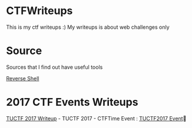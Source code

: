 # CTFWriteups
This is my ctf writeups :) My writeups is about web challenges only

# Source
Sources that I find out have useful tools

[Reverse Shell](https://github.com/quanght55/CTFWriteups/blob/master/sources/reverse_shell.md)

# 2017 CTF Events Writeups
[TUCTF 2017 Writeup](https://github.com/quanght55/CTFWriteups/tree/master/TUCTF) - TUCTF 2017 - CTFTime Event : [TUCTF2017 Event](https://ctftime.org/event/500):clap:
